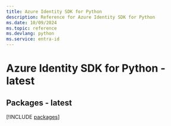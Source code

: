 ```yaml
---
title: Azure Identity SDK for Python
description: Reference for Azure Identity SDK for Python
ms.date: 10/09/2024
ms.topic: reference
ms.devlang: python
ms.service: entra-id
---
```

# Azure Identity SDK for Python - latest
## Packages - latest
[!INCLUDE [packages](identity-index.md)]